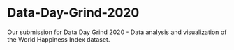 # Data-Day-Grind-2020
Our submission for Data Day Grind 2020 - Data analysis and visualization of the World Happiness Index dataset.
